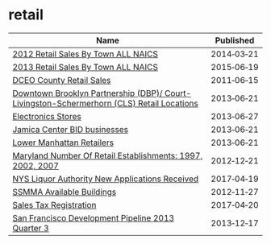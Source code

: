 # retail

Name | Published
---- | ---------
[2012 Retail Sales By Town ALL NAICS](../datasets/hyim-e6nq.md) | 2014&#x2011;03&#x2011;21
[2013 Retail Sales By Town ALL NAICS](../datasets/iiu4-tbfp.md) | 2015&#x2011;06&#x2011;19
[DCEO County Retail Sales](../datasets/q9xi-hgtu.md) | 2011&#x2011;06&#x2011;15
[Downtown Brooklyn Partnership (DBP)/ Court-Livingston-Schermerhorn (CLS) Retail Locations](../datasets/8gqz-6v9v.md) | 2013&#x2011;06&#x2011;21
[Electronics Stores](../datasets/xszr-btpb.md) | 2013&#x2011;06&#x2011;27
[Jamica Center BID businesses](../datasets/x84u-rirx.md) | 2013&#x2011;06&#x2011;21
[Lower Manhattan Retailers](../datasets/cw88-qpsr.md) | 2013&#x2011;06&#x2011;21
[Maryland Number Of Retail Establishments: 1997, 2002, 2007](../datasets/4ad6-9yvy.md) | 2012&#x2011;12&#x2011;21
[NYS Liquor Authority New Applications Received](../datasets/2kid-jvyk.md) | 2017&#x2011;04&#x2011;19
[SSMMA Available Buildings](../datasets/ittj-asww.md) | 2012&#x2011;11&#x2011;27
[Sales Tax Registration](../datasets/qxyi-45qt.md) | 2017&#x2011;04&#x2011;20
[San Francisco Development Pipeline 2013 Quarter 3](../datasets/hxup-t2n6.md) | 2013&#x2011;12&#x2011;17


